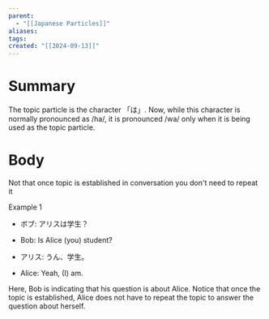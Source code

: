```yaml
---
parent:
  - "[[Japanese Particles]]"
aliases: 
tags: 
created: "[[2024-09-13]]"
---
```

# Summary 
The topic particle is the character 「は」. Now, while this character is normally pronounced as /ha/, it is pronounced /wa/ only when it is being used as the topic particle.
# Body
Not that once topic is established in conversation you don't need to repeat it

Example 1

- ボブ: アリスは学生？
- Bob: Is Alice (you) student?

- アリス: うん、学生。
- Alice: Yeah, (I) am.

Here, Bob is indicating that his question is about Alice. Notice that once the topic is established, Alice does not have to repeat the topic to answer the question about herself.
